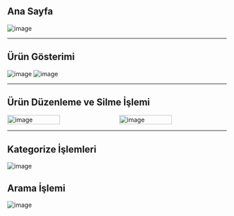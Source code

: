 


## Ana Sayfa

![image](https://github.com/user-attachments/assets/bb62e427-1835-4314-9dcb-5ea1b80b71c1)


******************

## Ürün Gösterimi
![image](https://github.com/user-attachments/assets/b84ee297-cb66-45a2-89dd-ae66e822ae84)
![image](https://github.com/user-attachments/assets/f0c6a137-2c0e-477d-ae35-ae282c247faa)



******************



## Ürün Düzenleme ve Silme İşlemi
<div style="display: flex; justify-content: space-between;">
    <img src="https://github.com/user-attachments/assets/8b11b8e2-ec94-495e-897d-7b51f392c7cd" alt="image" width="49%">
    <img src="https://github.com/user-attachments/assets/1ff106f3-55fd-4a3a-aacc-472217b50875" alt="image" width="49%">
</div>

******************

## Kategorize İşlemleri
![image](https://github.com/user-attachments/assets/e9b9a0cd-cb07-4a32-993a-dee37dbd8c37)



## Arama İşlemi
![image](https://github.com/user-attachments/assets/9ac368ed-e26b-42b6-bb84-115ba5aaeeda)













